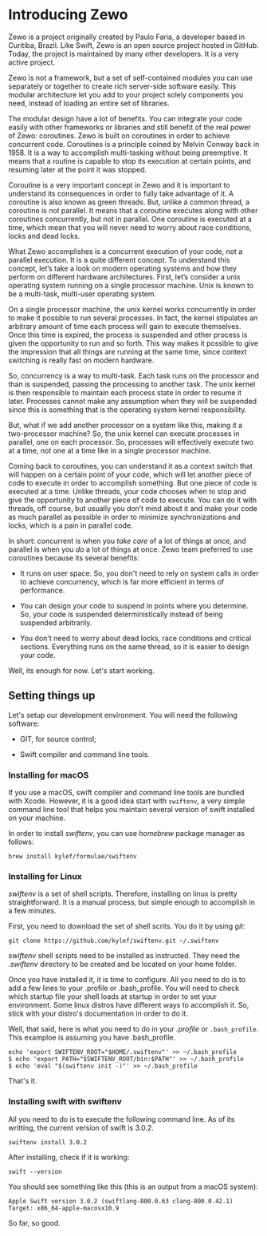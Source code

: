 # Introducing Zewo

Zewo is a project originally created by Paulo Faria, a developer based in
Curitiba, Brazil. Like Swift, Zewo is an open source project hosted in
GitHub. Today, the project is maintained by many other developers. It is a very
active project.

Zewo is not a framework, but a set of self-contained modules you can use
separately or together to create rich server-side software easily. This modular
architecture let you add to your project solely components you need, instead of
loading an entire set of libraries.

The modular design have a lot of benefits. You can integrate your code easily
with other frameworks or libraries and still benefit of the real power of Zewo:
coroutines. Zewo is built on coroutines in order to achieve concurrent
code. Coroutines is a principle coined by Melvin Conway back in 1958. It is a
way to accomplish multi-tasking without being preemptive. It means that a
routine is capable to stop its execution at certain points, and resuming later
at the point it was stopped.

Coroutine is a very important concept in Zewo and it is important to understand
its consequences in order to fully take advantage of it. A coroutine is also
known as green threads. But, unlike a common thread, a coroutine is not
parallel. It means that a coroutine executes along with other coroutines
concurrently, but not in parallel. One coroutine is executed at a time, which
mean that you will never need to worry about race conditions, locks and dead
locks.

What Zewo accomplishes is a concurrent execution of your code, not a parallel
execution. It is a quite different concept. To understand this concept, let’s
take a look on modern operating systems and how they perform on different
hardware architectures. First, let’s consider a unix operating system running on
a single processor machine. Unix is known to be a multi-task, multi-user
operating system.

On a single processor machine, the unix kernel works concurrently in order to
make it possible to run several processes. In fact, the kernel stipulates an
arbitrary amount of time each process will gain to execute themselves. Once this
time is expired, the process is suspended and other process is given the
opportunity to run and so forth. This way makes it possible to give the
impression that all things are running at the same time, since context switching
is really fast on modern hardware.

So, concurrency is a way to multi-task. Each task runs on the processor and than
is suspended, passing the processing to another task. The unix kernel is then
responsible to maintain each process state in order to resume it
later. Processes cannot make any assumption when they will be suspended since
this is something that is the operating system kernel responsibility.

But, what if we add another processor on a system like this, making it a
two-processor machine? So, the unix kernel can execute processes in parallel,
one on each processor. So, processes will effectively execute two at a time, not
one at a time like in a single processor machine.

Coming back to coroutines, you can understand it as a context switch that will
happen on a certain point of your code, which will let another piece of code to
execute in order to accomplish something. But one piece of code is executed at a
time. Unlike threads, your code chooses when to stop and give the opportunity to
another piece of code to execute. You can do it with threads, off course, but
usually you don’t mind about it and make your code as much parallel as possible
in order to minimize synchronizations and locks, which is a pain in parallel
code.

In short: concurrent is when you *take care* of a lot of things at once, and
parallel is when you *do* a lot of things at once. Zewo team preferred to use
coroutines because its several benefits:

- It runs on user space. So, you don't need to rely on system calls in order to
  achieve concurrency, which is far more efficient in terms of performance.

- You can design your code to suspend in points where you determine. So, your
  code is suspended deterministically instead of being suspended arbitrarily.

- You don't need to worry about dead locks, race conditions and critical
  sections. Everything runs on the same thread, so it is easier to design your
  code.

Well, its enough for now. Let's start working.

## Setting things up

Let's setup our development environment. You will need the following software:

- GIT, for source control;

- Swift compiler and command line tools.

### Installing for macOS

If you use a macOS, swift compiler and command line tools are bundled with
Xcode. However, it is a good idea start with `swiftenv`, a very simple command
line tool that helps you maintain several version of swift installed on your
machine.

In order to install _swiftenv_, you can use _homebrew_ package manager as follows:

`brew install kylef/formulae/swiftenv`

### Installing for Linux

_swiftenv_ is a set of shell scripts. Therefore, installing on linux is pretty
straightforward. It is a manual process, but simple enough to accomplish in a
few minutes.

First, you need to download the set of shell scrits. You do it by using _git_:

`git clone https://github.com/kylef/swiftenv.git ~/.swiftenv`

_swiftenv_ shell scripts need to be installed as instructed. They need the
_.swiftenv_ directory to be created and be located on your home folder.

Once you have installed it, it is time to configure. All you need to do is to
add a few lines to your .profile or .bash_profile. You will need to check which
startup file your shell loads at startup in order to set your environment. Some
linux distros have different ways to accomplish it. So, stick with your distro's
documentation in order to do it.

Well, that said, here is what you need to do in your _.profile_ or
`.bash_profile`. This examploe is assuming you have .bash_profile.

```
echo 'export SWIFTENV_ROOT="$HOME/.swiftenv"' >> ~/.bash_profile
$ echo 'export PATH="$SWIFTENV_ROOT/bin:$PATH"' >> ~/.bash_profile
$ echo 'eval "$(swiftenv init -)"' >> ~/.bash_profile
```

That's it. 

### Installing swift with swiftenv

All you need to do is to execute the following command line. As of its writting,
the current version of swift is 3.0.2.

`swiftenv install 3.0.2`

After installing, check if it is working:

`swift --version`

You should see something like this (this is an output from a macOS system):

`Apple Swift version 3.0.2 (swiftlang-800.0.63 clang-800.0.42.1)
Target: x86_64-apple-macosx10.9`

So far, so good. 
